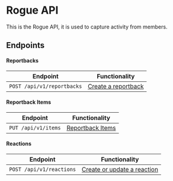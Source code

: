 # Rogue API
This is the Rogue API, it is used to capture activity from members.

## Endpoints

#### Reportbacks
Endpoint                                       | Functionality                                           
---------------------------------------------- | --------------------------------------------------------
`POST /api/v1/reportbacks`                     | [Create a reportback](endpoints/reportbacks.md#reportbacks)

#### Reportback Items
Endpoint                                       | Functionality                                           
---------------------------------------------- | --------------------------------------------------------
`PUT /api/v1/items`                            | [Reportback Items](endpoints/reportbackitems.md#reportbackitems)

#### Reactions
Endpoint                                       | Functionality                                           
---------------------------------------------- | --------------------------------------------------------
`POST /api/v1/reactions`                       | [Create or update a reaction](endpoints/reactions.md#reactions)
